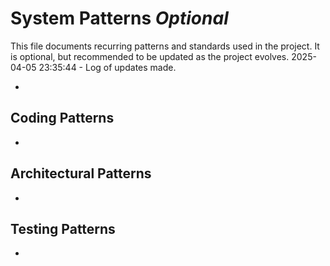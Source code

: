 # System Patterns *Optional*

This file documents recurring patterns and standards used in the project.
It is optional, but recommended to be updated as the project evolves.
2025-04-05 23:35:44 - Log of updates made.

*

## Coding Patterns

*   

## Architectural Patterns

*   

## Testing Patterns

*